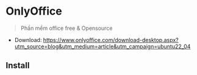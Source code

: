 # OnlyOffice
> Phần mềm office free & Opensource
- Download: https://www.onlyoffice.com/download-desktop.aspx?utm_source=blog&utm_medium=article&utm_campaign=ubuntu22_04

## Install
```

```